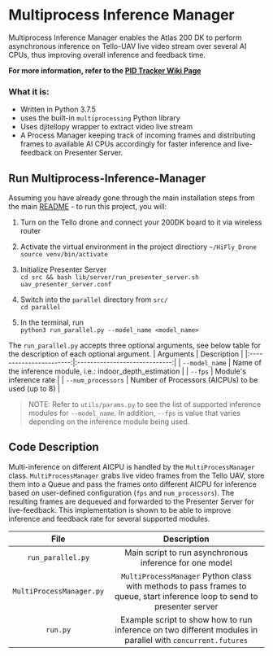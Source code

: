 # Multiprocess Inference Manager

Multiprocess Inference Manager enables the Atlas 200 DK to perform asynchronous inference on Tello-UAV live video stream over several AI CPUs, thus improving overall inference and feedback time.  

**For more information, refer to the [PID Tracker Wiki Page](https://github.com/Ascend-Huawei/HiFly_Drone/wiki/Closed-Loop-PID-Tracker)**

### What it is:
- Written in Python 3.7.5
- uses the built-in `multiprocessing` Python library
- Uses djitellopy wrapper to extract video live stream 
- A Process Manager keeping track of incoming frames and distributing frames to available AI CPUs accordingly for faster inference and live-feedback on Presenter Server.


## Run Multiprocess-Inference-Manager
Assuming you have already gone through the main installation steps from the main [README](https://github.com/Ascend-Huawei/HiFly_Drone/tree/main) - to run this project, you will:
1. Turn on the Tello drone and connect your 200DK board to it via wireless router
2. Activate the virtual environment in the project directiory `~/HiFly_Drone` <br>
    `source venv/bin/activate`

3. Initialize Presenter Server<br>
    `cd src && bash lib/server/run_presenter_server.sh uav_presenter_server.conf`
    
4. Switch into the `parallel` directory from `src/`<br>
    `cd parallel`
    
5. In the terminal, run <br>
    `python3 run_parallel.py --model_name <model_name>`
    
The `run_parallel.py` accepts three optional arguments, see below table for the description of each optional argument.
|   Arguments             |         Description           |
|:-----------------------:|:-----------------------------:|
| `--model_name`          | Name of the inference module, i.e.: indoor_depth_estimation |
| `--fps`                 | Module's inference rate |
| `--num_processors`      | Number of Processors (AICPUs) to be used (up to 8) |


> NOTE: Refer to `utils/params.py` to see the list of supported inference modules for `--model_name`. In addition, `--fps` is value that varies depending on the inference module being used.


## Code Description
Multi-inference on different AICPU is handled by the `MultiProcessManager` class. `MultiProcessManager` grabs live video frames from the Tello UAV, store them into a Queue and 
pass the frames onto different AICPU for inference based on user-defined configuration (`fps` and `num_processors`). The resulting frames are dequeued and forwarded to the Presenter
Server for live-feedback. This implementation is shown to be able to improve inference and feedback rate for several supported modules.


|   File   |         Description           |
|:--------:|:-----------------------------:|
| `run_parallel.py`          | Main script to run asynchronous inference for one model |
| `MultiProcessManager.py` | `MultiProcessManager` Python class with methods to pass frames to queue, start inference loop to send to presenter server |
| `run.py` | Example script to show how to run inference on two different modules in parallel with `concurrent.futures` |
